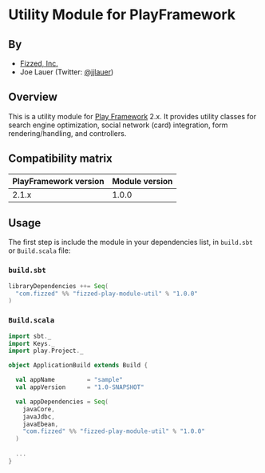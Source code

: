 Utility Module for PlayFramework
================================

## By

 - [Fizzed, Inc.](http://fizzed.com)
 - Joe Lauer (Twitter: [@jjlauer](http://twitter.com/jjlauer))


## Overview

This is a utility module for [Play Framework](http://www.playframework.org/) 2.x. It provides
utility classes for search engine optimization, social network (card) integration, form
rendering/handling, and controllers.


## Compatibility matrix

| PlayFramework version | Module version | 
|:----------------------|:---------------|
| 2.1.x                 | 1.0.0          |


## Usage

The first step is include the module in your dependencies list, in `build.sbt` or `Build.scala` file:


### `build.sbt`

```scala
libraryDependencies ++= Seq(
  "com.fizzed" %% "fizzed-play-module-util" % "1.0.0"
)
```

### `Build.scala`

```scala
import sbt._
import Keys._
import play.Project._

object ApplicationBuild extends Build {

  val appName         = "sample"
  val appVersion      = "1.0-SNAPSHOT"

  val appDependencies = Seq(
    javaCore,
    javaJdbc,
    javaEbean,
    "com.fizzed" %% "fizzed-play-module-util" % "1.0.0"
  )
  
  ...
}
